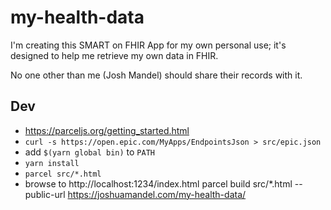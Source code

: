 # my-health-data

I'm creating this SMART on FHIR App for my own personal use; it's designed to help me retrieve my own data in FHIR.

No one other than me (Josh Mandel) should share their records with it.

## Dev

* https://parceljs.org/getting_started.html
* `curl -s https://open.epic.com/MyApps/EndpointsJson > src/epic.json`
* add `$(yarn global bin)` to `PATH`
* `yarn install`
* `parcel src/*.html`
* browse to http://localhost:1234/index.html
parcel build src/*.html  --public-url https://joshuamandel.com/my-health-data/
